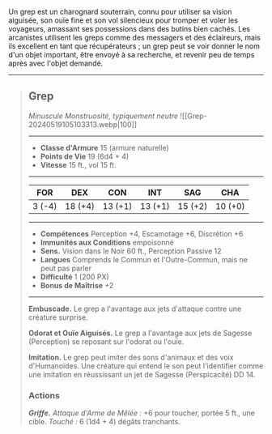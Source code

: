 Un grep est un charognard souterrain, connu pour utiliser sa vision aiguisée, son ouïe fine et son vol silencieux pour tromper et voler les voyageurs, amassant ses possessions dans des butins bien cachés. Les arcanistes utilisent les greps comme des messagers et des éclaireurs, mais ils excellent en tant que récupérateurs ; un grep peut se voir donner le nom d'un objet important, être envoyé à sa recherche, et revenir peu de temps après avec l'objet demandé.

___
>## Grep
>*Minuscule Monstruosité, typiquement neutre*
>![[Grep-20240519105103313.webp|100]]
>___
>- **Classe d'Armure** 15 (armure naturelle)
>- **Points de Vie** 19 (6d4 + 4)
>- **Vitesse** 15 ft., vol 15 ft.
>___
>|FOR|DEX|CON|INT|SAG|CHA|
>|:---:|:---:|:---:|:---:|:---:|:---:|
>|3 (-4)|18 (+4)|13 (+1)|13 (+1)|15 (+2)|10 (+0)|
>
>___
>- **Compétences** Perception +4, Escamotage +6, Discrétion +6
>- **Immunités aux Conditions** empoisonné
>- **Sens.** Vision dans le Noir 60 ft., Perception Passive 12
>- **Langues** Comprends le Commun et l'Outre-Commun, mais ne peut pas parler
>- **Difficulté** 1 (200 PX)
>- **Bonus de Maîtrise** +2
>___
> **Embuscade.** Le grep a l'avantage aux jets d'attaque contre une créature surprise.
>
> **Odorat et Ouïe Aiguisés.** Le grep a l'avantage aux jets de Sagesse (Perception) se reposant sur l'odorat ou l'ouïe.
>
> **Imitation.** Le grep peut imiter des sons d'animaux et des voix d'Humanoïdes. Une créature qui entend le son peut l'identifier comme une imitation en réussissant un jet de Sagesse (Perspicacité) DD 14.
>
>### Actions 
>
>***Griffe.*** *Attaque d'Arme de Mêlée :* +6 pour toucher, portée 5 ft., une cible. *Touché :* 6 (1d4 + 4) dégâts tranchants.


